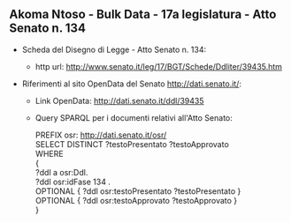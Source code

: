 ## Akoma Ntoso - Bulk Data - 17a legislatura - Atto Senato n. 134 ##

* Scheda del Disegno di Legge - Atto Senato n. 134:
	* http url: http://www.senato.it/leg/17/BGT/Schede/Ddliter/39435.htm

* Riferimenti al sito OpenData del Senato http://dati.senato.it/:
	* Link OpenData: http://dati.senato.it/ddl/39435
	* Query SPARQL per i documenti relativi all'Atto Senato:

        PREFIX osr: <http://dati.senato.it/osr/>  
		SELECT DISTINCT ?testoPresentato ?testoApprovato  
		WHERE  
		{  
		    ?ddl a osr:Ddl.  
		    ?ddl osr:idFase 134 .  
		    OPTIONAL { ?ddl osr:testoPresentato ?testoPresentato }  
		    OPTIONAL { ?ddl osr:testoApprovato ?testoApprovato }  
		}
		